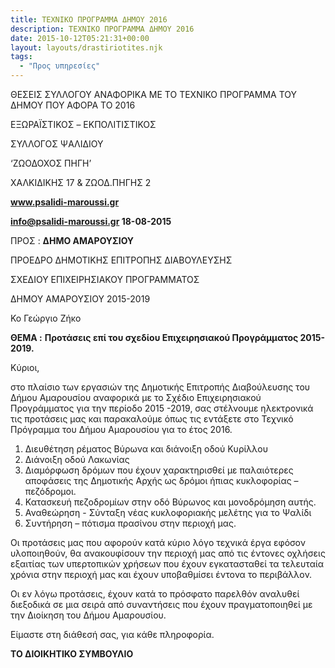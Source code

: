 ```yaml
---
title: ΤΕΧΝΙΚΟ ΠΡΟΓΡΑΜΜΑ ΔΗΜΟΥ 2016
description: ΤΕΧΝΙΚΟ ΠΡΟΓΡΑΜΜΑ ΔΗΜΟΥ 2016
date: 2015-10-12T05:21:31+00:00
layout: layouts/drastiriotites.njk
tags:
  - "Προς υπηρεσίες"
---
```


ΘΕΣΕΙΣ ΣΥΛΛΟΓΟΥ ΑΝΑΦΟΡΙΚΑ ΜΕ ΤΟ ΤΕΧΝΙΚΟ ΠΡΟΓΡΑΜΜΑ ΤΟΥ ΔΗΜΟΥ ΠΟΥ ΑΦΟΡΑ ΤΟ 2016

<!-- excerpt -->

ΕΞΩΡΑΪΣΤΙΚΟΣ – EKΠΟΛΙΤΙΣΤΙΚΟΣ

ΣΥΛΛΟΓΟΣ ΨΑΛΙΔΙΟΥ

‘ΖΩΟΔΟΧΟΣ ΠΗΓΗ’

ΧΑΛΚΙΔΙΚΗΣ 17 &amp; ΖΩΟΔ.ΠΗΓΗΣ 2

**www.psalidi-maroussi.gr**

**info@psalidi-maroussi.gr 18-08-2015**

ΠΡΟΣ : **ΔΗΜΟ ΑΜΑΡΟΥΣΙΟΥ**

ΠΡΟΕΔΡΟ ΔΗΜΟΤΙΚΗΣ ΕΠΙΤΡΟΠΗΣ ΔΙΑΒΟΥΛΕΥΣΗΣ

ΣΧΕΔΙΟΥ ΕΠΙΧΕΙΡΗΣΙΑΚΟΥ ΠΡΟΓΡΑΜΜΑΤΟΣ

ΔΗΜΟΥ ΑΜΑΡΟΥΣΙΟΥ 2015-2019

Κο Γεώργιο Ζήκο

**ΘΕΜΑ :** **Προτάσεις επί του σχεδίου Επιχειρησιακού Προγράμματος 2015-2019.**

Κύριοι,

στο πλαίσιο των εργασιών της Δημοτικής Επιτροπής Διαβούλευσης του Δήμου Αμαρουσίου αναφορικά με το Σχέδιο Επιχειρησιακού Προγράμματος για την περίοδο 2015 -2019, σας στέλνουμε ηλεκτρονικά τις προτάσεις μας και παρακαλούμε όπως τις εντάξετε στο Τεχνικό Πρόγραμμα του Δήμου Αμαρουσίου για το έτος 2016.

1. Διευθέτηση ρέματος Βύρωνα και διάνοιξη οδού Κυρίλλου
2. Διάνοιξη οδού Λακωνίας
3. Διαμόρφωση δρόμων που έχουν χαρακτηρισθεί με παλαιότερες αποφάσεις της Δημοτικής Αρχής ως δρόμοι ήπιας κυκλοφορίας – πεζόδρομοι.
4. Κατασκευή πεζοδρομίων στην οδό Βύρωνος και μονοδρόμηση αυτής.
5. Αναθεώρηση - Σύνταξη νέας κυκλοφοριακής μελέτης για το Ψαλίδι
6. Συντήρηση – πότισμα πρασίνου στην περιοχή μας.

Οι προτάσεις μας που αφορούν κατά κύριο λόγο τεχνικά έργα εφόσον υλοποιηθούν, θα ανακουφίσουν την περιοχή μας από τις έντονες οχλήσεις εξαιτίας των υπερτοπικών χρήσεων που έχουν εγκατασταθεί τα τελευταία χρόνια στην περιοχή μας και έχουν υποβαθμίσει έντονα το περιβάλλον.

Οι εν λόγω προτάσεις, έχουν κατά το πρόσφατο παρελθόν αναλυθεί διεξοδικά σε μια σειρά από συναντήσεις που έχουν πραγματοποιηθεί με την Διοίκηση του Δήμου Αμαρουσίου.

Είμαστε στη διάθεσή σας, για κάθε πληροφορία.

**ΤΟ ΔΙΟΙΚΗΤΙΚΟ ΣΥΜΒΟΥΛΙΟ**
